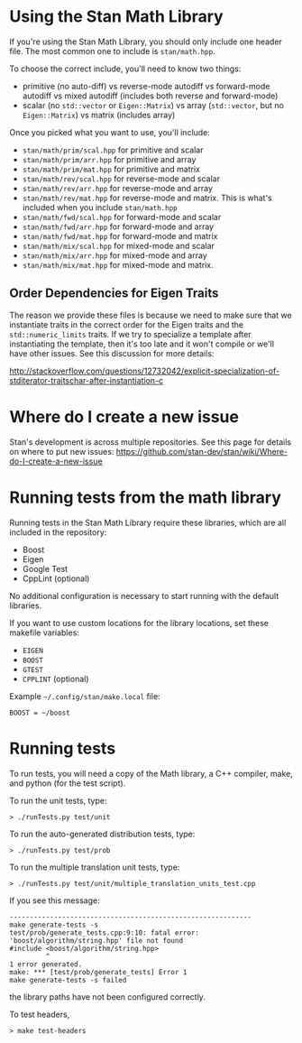 # Using the Stan Math Library

If you're using the Stan Math Library, you should only include one header file. The most common one to include is `stan/math.hpp`.

To choose the correct include, you'll need to know two things:
- primitive (no auto-diff) vs reverse-mode autodiff vs forward-mode autodiff vs mixed autodiff (includes both reverse and forward-mode)
- scalar (no `std::vector` or `Eigen::Matrix`) vs array (`std::vector`, but no `Eigen::Matrix`) vs matrix (includes array)

Once you picked what you want to use, you'll include:
- `stan/math/prim/scal.hpp` for primitive and scalar
- `stan/math/prim/arr.hpp` for primitive and array
- `stan/math/prim/mat.hpp` for primitive and matrix
- `stan/math/rev/scal.hpp` for reverse-mode and scalar
- `stan/math/rev/arr.hpp` for reverse-mode and array
- `stan/math/rev/mat.hpp` for reverse-mode and matrix. This is what's included when you include `stan/math.hpp`
- `stan/math/fwd/scal.hpp` for forward-mode and scalar
- `stan/math/fwd/arr.hpp` for forward-mode and array
- `stan/math/fwd/mat.hpp` for forward-mode and matrix
- `stan/math/mix/scal.hpp` for mixed-mode and scalar
- `stan/math/mix/arr.hpp` for mixed-mode and array
- `stan/math/mix/mat.hpp` for mixed-mode and matrix.

## Order Dependencies for Eigen Traits

The reason we provide these files is because we need to make sure that we instantiate traits in the correct order for the Eigen traits and the `std::numeric_limits` traits. If we try to specialize a template after instantiating the template, then it's too late and it won't compile or we'll have other issues.  See this discussion for more details:

http://stackoverflow.com/questions/12732042/explicit-specialization-of-stditerator-traitschar-after-instantiation-c


# Where do I create a new issue

Stan's development is across multiple repositories. See this page for details on where to put new issues:
https://github.com/stan-dev/stan/wiki/Where-do-I-create-a-new-issue

# Running tests from the math library

Running tests in the Stan Math Library require these libraries, which are all included in the repository:

- Boost
- Eigen
- Google Test
- CppLint (optional)

No additional configuration is necessary to start running with the default libraries. 

If you want to use custom locations for the library locations, set these makefile variables:

- `EIGEN`
- `BOOST`
- `GTEST`
- `CPPLINT` (optional)

Example `~/.config/stan/make.local` file:
```
BOOST = ~/boost
```

# Running tests

To run tests, you will need a copy of the Math library, a C++ compiler, make, and python (for the test script).

To run the unit tests, type:
```
> ./runTests.py test/unit
```

To run the auto-generated distribution tests, type:
```
> ./runTests.py test/prob
```

To run the multiple translation unit tests, type:
```
> ./runTests.py test/unit/multiple_translation_units_test.cpp
```

If you see this message:

```
------------------------------------------------------------
make generate-tests -s
test/prob/generate_tests.cpp:9:10: fatal error: 'boost/algorithm/string.hpp' file not found
#include <boost/algorithm/string.hpp>
         ^
1 error generated.
make: *** [test/prob/generate_tests] Error 1
make generate-tests -s failed
```

the library paths have not been configured correctly.

To test headers,
```
> make test-headers
```

